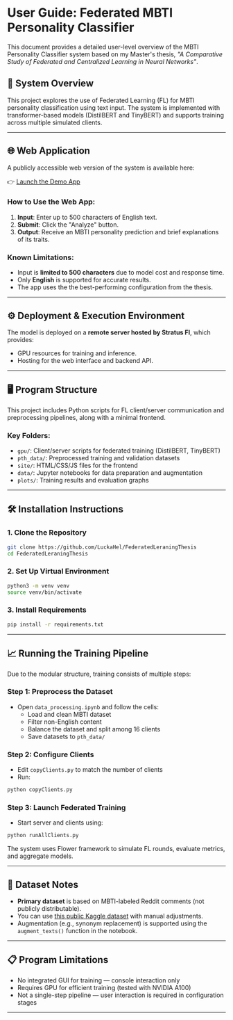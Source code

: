 # User Guide: Federated MBTI Personality Classifier

This document provides a detailed user-level overview of the MBTI Personality Classifier system based on my Master's thesis, *"A Comparative Study of Federated and Centralized Learning in Neural Networks"*.

## 🧠 System Overview

This project explores the use of Federated Learning (FL) for MBTI personality classification using text input. The system is implemented with transformer-based models (DistilBERT and TinyBERT) and supports training across multiple simulated clients.

---

## 🌐 Web Application

A publicly accessible web version of the system is available here:

👉 [Launch the Demo App](https://deluxe-crumble-ec9c23.netlify.app/)

### How to Use the Web App:
1. **Input**: Enter up to 500 characters of English text.
2. **Submit**: Click the "Analyze" button.
3. **Output**: Receive an MBTI personality prediction and brief explanations of its traits.

### Known Limitations:
- Input is **limited to 500 characters** due to model cost and response time.
- Only **English** is supported for accurate results.
- The app uses the the best-performing configuration from the thesis.

---

## ⚙️ Deployment & Execution Environment

The model is deployed on a **remote server hosted by Stratus FI**, which provides:
- GPU resources for training and inference.
- Hosting for the web interface and backend API.

---

## 🖥 Program Structure

This project includes Python scripts for FL client/server communication and preprocessing pipelines, along with a minimal frontend.

### Key Folders:
- `gpu/`: Client/server scripts for federated training (DistilBERT, TinyBERT)
- `pth_data/`: Preprocessed training and validation datasets
- `site/`: HTML/CSS/JS files for the frontend
- `data/`: Jupyter notebooks for data preparation and augmentation
- `plots/`: Training results and evaluation graphs

---

## 🛠 Installation Instructions

### 1. Clone the Repository
```bash
git clone https://github.com/LuckaHel/FederatedLeraningThesis
cd FederatedLeraningThesis
```

### 2. Set Up Virtual Environment
```bash
python3 -m venv venv
source venv/bin/activate
```

### 3. Install Requirements
```bash
pip install -r requirements.txt
```

---

## 📈 Running the Training Pipeline

Due to the modular structure, training consists of multiple steps:

### Step 1: Preprocess the Dataset
- Open `data_processing.ipynb` and follow the cells:
  - Load and clean MBTI dataset
  - Filter non-English content
  - Balance the dataset and split among 16 clients
  - Save datasets to `pth_data/`

### Step 2: Configure Clients
- Edit `copyClients.py` to match the number of clients
- Run:
```bash
python copyClients.py
```

### Step 3: Launch Federated Training
- Start server and clients using:
```bash
python runAllClients.py
```

The system uses Flower framework to simulate FL rounds, evaluate metrics, and aggregate models.

---

## 📌 Dataset Notes

- **Primary dataset** is based on MBTI-labeled Reddit comments (not publicly distributable).
- You can use [this public Kaggle dataset](https://www.kaggle.com/datasets/datasnaek/mbti-type) with manual adjustments.
- Augmentation (e.g., synonym replacement) is supported using the `augment_texts()` function in the notebook.

---

## 📋 Program Limitations

- No integrated GUI for training — console interaction only
- Requires GPU for efficient training (tested with NVIDIA A100)
- Not a single-step pipeline — user interaction is required in configuration stages

---

